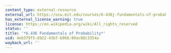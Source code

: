 ```yaml
---
content_type: external-resource
external_url: https://ocw.mit.edu/courses/6-436j-fundamentals-of-probability-fall-2018/
has_external_license_warning: true
license: https://en.wikipedia.org/wiki/All_rights_reserved
status: ''
title: '*6.436 Fundamentals of Probability*'
uid: 4eb379f5-6922-43bf-b968-89ac08c3354a
wayback_url: ''
---
```

